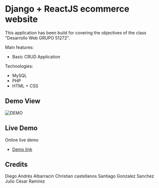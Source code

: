 # Django + ReactJS ecommerce website

This application has been build for covering the objectives of the class "Desarrollo Web GRUPO 51272".

Main features:

- Basic CRUD Application

Technologies:

- MySQL
- PHP
- HTML + CSS

## Demo View

![DEMO]()

## Live Demo

Online live demo

- [Demo link]()

## Credits

Diego Andrés Albarracin
Christian castellanos
Santiago Gonzalez Sanchez
Julio César Ramírez
